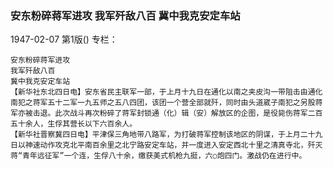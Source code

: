 ### 安东粉碎蒋军进攻  我军歼敌八百  冀中我克安定车站

1947-02-07
第1版()
专栏：

    安东粉碎蒋军进攻
    我军歼敌八百
    冀中我克安定车站
    【新华社东北四日电】安东省民主联军一部，于上月十九日在通化以南之夹皮沟一带阻击由通化南犯之蒋军五十二军一九五师之五八四团，该团一个营全部就歼，同时由头道崴子南犯之另股蒋军亦被击退。此次战斗再次粉碎了蒋军封锁通（化）辑（安）解放区的企图，是役毙伤蒋军二百五十余人，生俘其营长以下六百余人。
    【新华社晋察冀四日电】平津保三角地带八路军，为打破蒋军控制该地区的阴谋，于上月二十九日以神速动作攻克北平南百余里之北宁路安定车站，并一度进入安定西北十里之清真寺北，歼灭蒋“青年远征军”一个连，生俘八十余，缴获美式机枪九挺，六○炮四门。激战仍在进行中。
